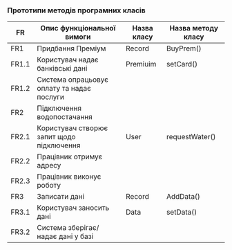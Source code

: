 ### Прототипи методів програмних класів
| FR    | Опис функціональної вимоги                 | Назва класу | Назва методу класу |
|-------|--------------------------------------------|-------------|--------------------|
| FR1   | Придбання Преміум                          | Record      | BuyPrem()          |
| FR1.1 | Користувач надає банківські дані           | Premiuim    | setCard()          |
| FR1.2 | Система опрацьовує оплату та надає послуги |             |                    |
| FR2   | Підключення водопостачання                 |             |                    |
| FR2.1 | Користувач створює запит щодо підключення  | User        | requestWater()     |
| FR2.2 | Працівник отримує адресу                   |             |                    |
| FR2.3 | Працівник виконує роботу                   |             |                    |
| FR3   | Записати дані                              | Record      | AddData()          |
| FR3.1 | Користувач заносить дані                   | Data        | setData()          |
| FR3.2 | Система зберігає/надає дані у базі         |             |                    |